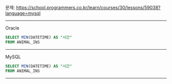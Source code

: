 문제: https://school.programmers.co.kr/learn/courses/30/lessons/59038?language=mysql

---

Oracle

```SQL
SELECT MIN(DATETIME) AS "시간"
FROM ANIMAL_INS
```

---

MySQL

```SQL
SELECT MIN(DATETIME) AS "시간"
FROM ANIMAL_INS
```

---
